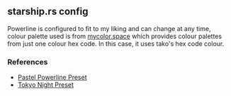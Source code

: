 ## starship.rs config
Powerline is configured to fit to my liking and can change at any time, colour palette used is from [mycolor.space](https://mycolor.space/?hex=%2365C8D0&sub=1)
which provides colour palettes from just one colour hex code. In this case, it uses tako's hex code colour.

### References
- [Pastel Powerline Preset](https://starship.rs/presets/pastel-powerline.html)
- [Tokyo Night Preset](https://starship.rs/presets/tokyo-night.html)
